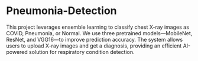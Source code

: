 # Pneumonia-Detection
This project leverages ensemble learning to classify chest X-ray images as COVID, Pneumonia, or Normal. We use three pretrained models—MobileNet, ResNet, and VGG16—to improve prediction accuracy. The system allows users to upload X-ray images and get a diagnosis, providing an efficient AI-powered solution for respiratory condition detection.
